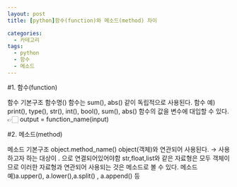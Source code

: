 ```yaml
---
layout: post
title: [python]함수(function)와 메소드(method) 차이

categories:
  - 카테고리
tags:
  - python
  - 함수
  - 메소드
---
```


#1. 함수(function)

함수 기본구조 함수명()
함수는 sum(), abs() 같이 독립적으로 사용된다.
함수 예) print(), type(), str(), int(), bool(), sum(), abs()
함수의 값을 변수에 대입할 수 있다. 👉🏻 output = function_name(input)

#2. 메소드(method)

메소드 기본구조 object.method_name()
object(객체)와 연관되어 사용된다. → 사용하고자 하는 대상이 . 으로 연결되어있어야함
str,float,list와 같은 자료형은 모두 객체이므로 이러한 자료형과 연관되어 사용되는 것은 메소드로 볼 수 있다.
메소드 예)a.upper(), a.lower(),a.split() , a.append() 등
